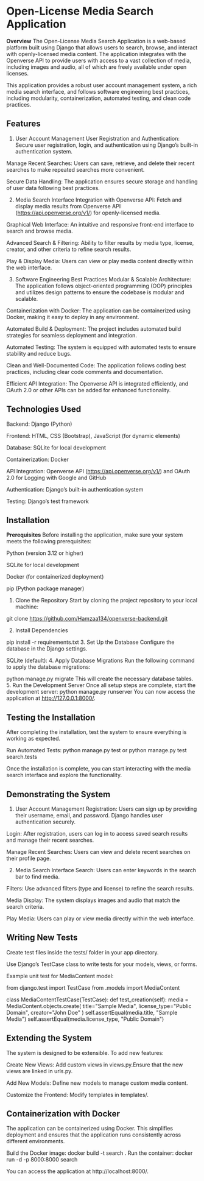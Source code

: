 # **Open-License Media Search Application**
**Overview**
The Open-License Media Search Application is a web-based platform built using Django that allows users to search, browse, and interact with openly-licensed media content. The application integrates with the Openverse API to provide users with access to a vast collection of media, including images and audio, all of which are freely available under open licenses.

This application provides a robust user account management system, a rich media search interface, and follows software engineering best practices, including modularity, containerization, automated testing, and clean code practices.

## **Features**
1. User Account Management
User Registration and Authentication: Secure user registration, login, and authentication using Django’s built-in authentication system.

Manage Recent Searches: Users can save, retrieve, and delete their recent searches to make repeated searches more convenient.

Secure Data Handling: The application ensures secure storage and handling of user data following best practices.

2. Media Search Interface
Integration with Openverse API: Fetch and display media results from Openverse API (https://api.openverse.org/v1/) for openly-licensed media.

Graphical Web Interface: An intuitive and responsive front-end interface to search and browse media.

Advanced Search & Filtering: Ability to filter results by media type, license, creator, and other criteria to refine search results.

Play & Display Media: Users can view or play media content directly within the web interface.

3. Software Engineering Best Practices
Modular & Scalable Architecture: The application follows object-oriented programming (OOP) principles and utilizes design patterns to ensure the codebase is modular and scalable.

Containerization with Docker: The application can be containerized using Docker, making it easy to deploy in any environment.

Automated Build & Deployment: The project includes automated build strategies for seamless deployment and integration.

Automated Testing: The system is equipped with automated tests to ensure stability and reduce bugs.

Clean and Well-Documented Code: The application follows coding best practices, including clear code comments and documentation.

Efficient API Integration: The Openverse API is integrated efficiently, and OAuth 2.0 or other APIs can be added for enhanced functionality.

## **Technologies Used**
Backend: Django (Python)

Frontend: HTML, CSS (Bootstrap), JavaScript (for dynamic elements)

Database: SQLite for local development

Containerization: Docker

API Integration: Openverse API (https://api.openverse.org/v1/) and OAuth 2.0 for Logging with Google and GitHub

Authentication: Django’s built-in authentication system

Testing: Django’s test framework

## **Installation**
**Prerequisites**
Before installing the application, make sure your system meets the following prerequisites:

Python (version 3.12 or higher)

SQLite for local development

Docker (for containerized deployment)

pip (Python package manager)

1. Clone the Repository
Start by cloning the project repository to your local machine:

git clone https://github.com/Hamzaa134/openverse-backend.git

2. Install Dependencies

pip install -r requirements.txt
3. Set Up the Database
Configure the database in the Django settings.

SQLite (default):
4. Apply Database Migrations
Run the following command to apply the database migrations:

python manage.py migrate
This will create the necessary database tables.
5. Run the Development Server
Once all setup steps are complete, start the development server:
python manage.py runserver
You can now access the application at http://127.0.0.1:8000/.

## **Testing the Installation**
After completing the installation, test the system to ensure everything is working as expected.

Run Automated Tests:
python manage.py test
or 
python manage.py test search.tests

Once the installation is complete, you can start interacting with the media search interface and explore the functionality.
## **Demonstrating the System**
1. User Account Management
Registration: Users can sign up by providing their username, email, and password. Django handles user authentication securely.

Login: After registration, users can log in to access saved search results and manage their recent searches.

Manage Recent Searches: Users can view and delete recent searches on their profile page.

2. Media Search Interface
Search: Users can enter keywords in the search bar to find media.

Filters: Use advanced filters (type and license) to refine the search results.

Media Display: The system displays images and audio that match the search criteria.

Play Media: Users can play or view media directly within the web interface.
## **Writing New Tests**
Create test files inside the tests/ folder in your app directory.

Use Django’s TestCase class to write tests for your models, views, or forms.

Example unit test for MediaContent model:

from django.test import TestCase
from .models import MediaContent

class MediaContentTestCase(TestCase):
    def test_creation(self):
        media = MediaContent.objects.create(
            title="Sample Media",
            license_type="Public Domain",
            creator="John Doe"
        )
        self.assertEqual(media.title, "Sample Media")
        self.assertEqual(media.license_type, "Public Domain")

## **Extending the System**

The system is designed to be extensible. To add new features:

Create New Views: Add custom views in views.py.Ensure that the new views are linked in urls.py.

Add New Models: Define new models to manage custom media content.

Customize the Frontend: Modify templates in templates/.

## **Containerization with Docker**
The application can be containerized using Docker. This simplifies deployment and ensures that the application runs consistently across different environments.

Build the Docker image:
docker build -t search .
Run the container:
docker run -d -p 8000:8000 search

You can access the application at http://localhost:8000/.


